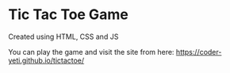 # Tic Tac Toe Game 
Created using HTML, CSS and JS

You can play the game and visit the site from here: https://coder-yeti.github.io/tictactoe/
